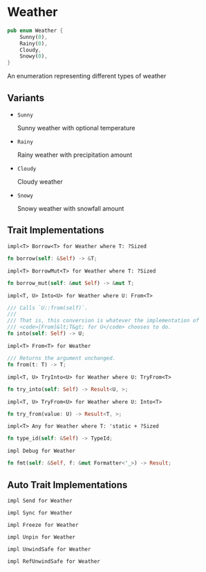 # Weather

```rust
pub enum Weather {
	Sunny(0),
	Rainy(0),
	Cloudy,
	Snowy(0),
}
```

An enumeration representing different types of weather

## Variants

- `Sunny`

	Sunny weather with optional temperature
- `Rainy`

	Rainy weather with precipitation amount
- `Cloudy`

	Cloudy weather
- `Snowy`

	Snowy weather with snowfall amount




## Trait Implementations

`impl<T> Borrow<T> for Weather
where
	T: ?Sized`

```rust
fn borrow(self: &Self) -> &T;
```

`impl<T> BorrowMut<T> for Weather
where
	T: ?Sized`

```rust
fn borrow_mut(self: &mut Self) -> &mut T;
```

`impl<T, U> Into<U> for Weather
where
	U: From<T>`

```rust
/// Calls `U::from(self)`.
/// 
/// That is, this conversion is whatever the implementation of
/// <code>[From]&lt;T&gt; for U</code> chooses to do.
fn into(self: Self) -> U;
```

`impl<T> From<T> for Weather`

```rust
/// Returns the argument unchanged.
fn from(t: T) -> T;
```

`impl<T, U> TryInto<U> for Weather
where
	U: TryFrom<T>`

```rust
fn try_into(self: Self) -> Result<U, >;
```

`impl<T, U> TryFrom<U> for Weather
where
	U: Into<T>`

```rust
fn try_from(value: U) -> Result<T, >;
```

`impl<T> Any for Weather
where
	T: 'static + ?Sized`

```rust
fn type_id(self: &Self) -> TypeId;
```

`impl Debug for Weather`

```rust
fn fmt(self: &Self, f: &mut Formatter<'_>) -> Result;
```



## Auto Trait Implementations

`impl Send for Weather`

`impl Sync for Weather`

`impl Freeze for Weather`

`impl Unpin for Weather`

`impl UnwindSafe for Weather`

`impl RefUnwindSafe for Weather`



